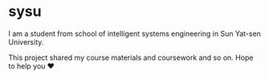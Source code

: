 # sysu
I am a student from school of intelligent systems engineering in Sun Yat-sen University.


This project shared my course materials and coursework  and so on.
Hope to help you ❤️
